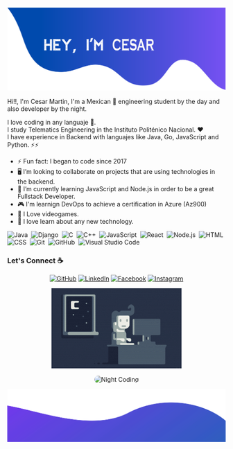 ![alt text](./assets/cabecera.png)

Hi!!, I'm Cesar Martin, I'm a Mexican 🌮 engineering student by the day and also developer by the night. 

I love coding in any languaje :snake:. <br/>
I study Telematics Engineering in the Instituto Politénico Nacional. ❤️<br/>
I have experience in Backend with languajes like Java, Go, JavaScript and Python. :zap::zap: <br/>


- ⚡ Fun fact: I began to code since 2017
- 🖥️ I’m looking to collaborate on projects that are using technologies in the backend.
- 🌱 I’m currently learning JavaScript and Node.js in order to be a great Fullstack Developer.
- 🎮 I'm learnign DevOps to achieve a certification in Azure (Az900) 
- :purple_heart: I Love videogames.
- :star2: I love learn about any new technology.

![Java](https://img.shields.io/badge/-Java-05122A?style=flat&logo=Java&logoColor=FFA518)&nbsp;
![Django](https://img.shields.io/badge/-Django-05122A?style=flat&logo=django&logoColor=092E20)&nbsp;
![C](https://img.shields.io/badge/-C-05122A?style=flat&logo=C&logoColor=A8B9CC)&nbsp;
![C++](https://img.shields.io/badge/-C++-05122A?style=flat&logo=C%2B%2B&logoColor=00599C)&nbsp;
![JavaScript](https://img.shields.io/badge/-JavaScript-05122A?style=flat&logo=javascript)&nbsp;
![React](https://img.shields.io/badge/-React-05122A?style=flat&logo=react)&nbsp;
![Node.js](https://img.shields.io/badge/-Node.js-05122A?style=flat&logo=node.js)&nbsp;
![HTML](https://img.shields.io/badge/-HTML-05122A?style=flat&logo=HTML5)&nbsp;
![CSS](https://img.shields.io/badge/-CSS-05122A?style=flat&logo=CSS3&logoColor=1572B6)&nbsp;
![Git](https://img.shields.io/badge/-Git-05122A?style=flat&logo=git)&nbsp;
![GitHub](https://img.shields.io/badge/-GitHub-05122A?style=flat&logo=github)&nbsp;
![Visual Studio Code](https://img.shields.io/badge/-Visual%20Studio%20Code-05122A?style=flat&logo=visual-studio-code&logoColor=007ACC)&nbsp;

### Let's Connect :coffee:
<p align="center">
	<a href="https://github.com/kreytos23"><img src="https://img.icons8.com/bubbles/50/000000/github.png" alt="GitHub"/></a>
	<a href="https://www.linkedin.com/in/cesar-martin-2001/"><img src="https://img.icons8.com/bubbles/50/000000/linkedin.png" alt="LinkedIn"/></a>
	<a href="https://www.facebook.com/cesar.sadrak10/"><img src="https://img.icons8.com/bubbles/50/000000/facebook-new.png" alt="Facebook"/></a>
	<a href="https://www.instagram.com/kreytos.dead10/"><img src="https://img.icons8.com/bubbles/50/000000/instagram.png" alt="Instagram"/></a> <br/>
</p>

<p align="center">
	<img alt="Night Coding" src="./assets/Night-Coding.gif"/>
</p>
<p align="center">
	<img alt="Night Coding" src="./assets/avatar2.gif" width=120px height =120px style='border-radius: 20px'/>
</p>


![alt text](./assets/bottom.svg)
